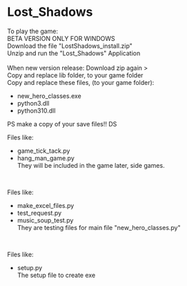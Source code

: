 # Lost_Shadows

To play the game: <br />
BETA VERSION ONLY FOR WINDOWS <br />
Download the file "LostShadows_install.zip" <br />
Unzip and run the "Lost_Shadows" Application <br />
<br />
When new version release: Download zip again > <br />
Copy and replace lib folder, to your game folder <br />
Copy and replace these files, (to your game folder): <br />
* new_hero_classes.exe <br />
* python3.dll <br />
* python310.dll <br />

PS make a copy of your save files!! DS



Files like: <br /> 
* game_tick_tack.py <br />
* hang_man_game.py <br />
They will be included in the game later, side games.

<br />

Files like: <br /> 
* make_excel_files.py <br /> 
* test_request.py <br /> 
* music_soup_test.py <br /> 
They are testing files for main file "new_hero_classes.py"

<br />

Files like: <br /> 
* setup.py <br /> 
The setup file to create exe 